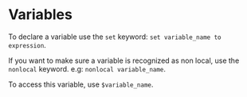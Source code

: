 # Variables

To declare a variable use the `set` keyword: `set variable_name to expression`.

If you want to make sure a variable is recognized as non local, use the `nonlocal` keyword. e.g: `nonlocal variable_name`.

To access this variable, use `$variable_name`.
